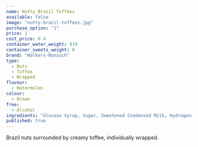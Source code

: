 ```yaml
---
name: Nutty Brazil Toffees
available: false
image: "nutty-brazil-toffees.jpg"
purchase_option: "1"
price: 1
cost_price: 0.4
container_water_weight: 919
container_sweets_weight: 0
brand: "Walkers-Nonsuch"
type: 
  - Nuts
  - Toffee
  - Wrapped
flavour: 
  - Watermelon
colour: 
  - Brown
free: 
  - Alcohol
ingredients: "Glucose Syrup, Sugar, Sweetened Condensed Milk, Hydrogenated Vegeatble Oil, Brazil Nuts, Butter, Salt, Emulsifier (E471), Flavourings"
published: true
---
```

Brazil nuts surrounded by creamy toffee, individually wrapped.